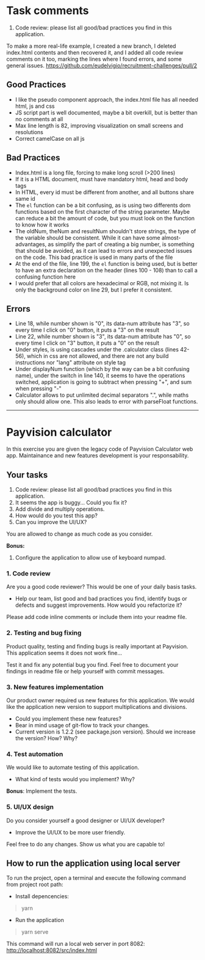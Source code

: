 # Task comments

1. Code review: please list all good/bad practices you find in this application.

To make a more real-life example, I created a new branch, I deleted index.html contents and then recovered it, and I added all code review comments on it too, marking the lines where I found errors, and some general issues. https://github.com/eudelvigio/recruitment-challenges/pull/2

## Good Practices

- I like the pseudo component approach, the index.html file has all needed html, js and css
- JS script part is well documented, maybe a bit overkill, but is better than no comments at all
- Max line length is 82, improving visualization on small screens and resolutions
- Correct camelCase on all js

## Bad Practices

- Index.html is a long file, forcing to make long scroll (>200 lines)
- If it is a HTML document, must have mandatory html, head and body tags
- In HTML, every id must be different from another, and all buttons share same id
- The `el` function can be a bit confusing, as is using two differents dom functions based on the first character of the string parameter. Maybe can reduce a bit the amount of code, but you must look on the function to know how it works
- The oldNum, theNum and resultNum shouldn't store strings, the type of the variable should be consistent. While it can have some almost-advantages, as simplify the part of creating a big number, is something that should be avoided, as it can lead to errors and unexpected issues on the code. This bad practice is used in many parts of the file
- At the end of the file, line 199, the `el` function is being used, but is better to have an extra declaration on the header (lines 100 - 108) than to call a confusing function here
- I would prefer that all colors are hexadecimal or RGB, not mixing it. Is only the background color on line 29, but I prefer it consistent.

## Errors

- Line 18, while number shown is "0", its data-num attribute has "3", so every time I click on "0" button, it puts a "3" on the result
- Line 22, while number shown is "3", its data-num attribute has "0", so every time I click on "3" button, it puts a "0" on the result
- Under styles, is using cascades under the .calculator class (lines 42-56), which in css are not allowed, and there are not any build instructions nor "lang" attribute on style tag
- Under displayNum function (which by the way can be a bit confusing name), under the switch in line 140, it seems to have the operations switched, application is going to subtract when pressing "+", and sum when pressing "-"
- Calculator allows to put unlimited decimal separators ".", while maths only should allow one. This also leads to error with parseFloat functions.


---

# Payvision calculator

In this exercise you are given the legacy code of Payvision Calculator web app. Maintainance and new features development is your responsability.

## Your tasks

1. Code review: please list all good/bad practices you find in this application.
2. It seems the app is buggy... Could you fix it?
3. Add divide and multiply operations.
4. How would do you test this app?
5. Can you improve the UI/UX?

You are allowed to change as much code as you consider.

**Bonus:**

1. Configure the application to allow use of keyboard numpad.

### 1. Code review

Are you a good code reviewer? This would be one of your daily basis tasks.

- Help our team, list good and bad practices you find, identify bugs or defects and suggest improvements. How would you refactorize it?

Please add code inline comments or include them into your readme file.

### 2. Testing and bug fixing

Product quality, testing and finding bugs is really important at Payvision. This application seems it does not work fine...

Test it and fix any potential bug you find. Feel free to document your findings in readme file or help yourself with commit messages.

### 3. New features implementation

Our product owner required us new features for this application. We would like the application new version to support multiplications and divisions.

- Could you implement these new features?
- Bear in mind usage of git-flow to track your changes.
- Current version is 1.2.2 (see package.json version). Should we increase the version? How? Why?

### 4. Test automation

We would like to automate testing of this application.

- What kind of tests would you implement? Why?

**Bonus**: Implement the tests.

### 5. UI/UX design

Do you consider yourself a good designer or UI/UX developer?

- Improve the UI/UX to be more user friendly.

Feel free to do any changes. Show us what you are capable to!

## How to run the application using local server

To run the project, open a terminal and execute the following command from project root path:

- Install depencencies:

> yarn

- Run the application

> yarn serve

This command will run a local web server in port 8082:
[http://localhost:8082/src/index.html](http://localhost:8082/src/index.html)
